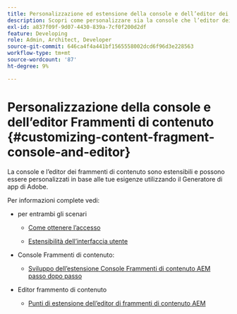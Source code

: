 ```yaml
---
title: Personalizzazione ed estensione della console e dell’editor dei frammenti di contenuto
description: Scopri come personalizzare sia la console che l’editor dei frammenti di contenuto
exl-id: a837f09f-9d07-4430-839a-7cf0f200d2df
feature: Developing
role: Admin, Architect, Developer
source-git-commit: 646ca4f4a441bf1565558002dcd6f96d3e228563
workflow-type: tm+mt
source-wordcount: '87'
ht-degree: 9%

---
```


# Personalizzazione della console e dell’editor Frammenti di contenuto {#customizing-content-fragment-console-and-editor}

La console e l’editor dei frammenti di contenuto sono estensibili e possono essere personalizzati in base alle tue esigenze utilizzando il Generatore di app di Adobe.

Per informazioni complete vedi:

* per entrambi gli scenari

   * [Come ottenere l’accesso](https://developer.adobe.com/uix/docs/guides/get-access/)

   * [Estensibilità dell’interfaccia utente](https://developer.adobe.com/uix/docs/)

* Console Frammenti di contenuto:

   * [Sviluppo dell’estensione Console Frammenti di contenuto AEM passo dopo passo](https://developer.adobe.com/uix/docs/services/aem-cf-console-admin/extension-development/)

* Editor frammento di contenuto

   * [Punti di estensione dell’editor di frammenti di contenuto AEM](https://developer.adobe.com/uix/docs/services/aem-cf-editor/api/)
